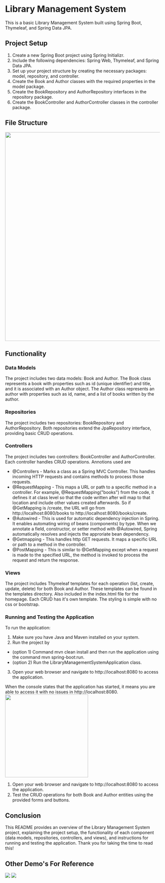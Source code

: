 # Library Management System

This is a basic Library Management System built using Spring Boot, Thymeleaf, and Spring Data JPA.

## Project Setup

1. Create a new Spring Boot project using Spring Initializr.
2. Include the following dependencies: Spring Web, Thymeleaf, and Spring Data JPA.
3. Set up your project structure by creating the necessary packages: model, repository, and controller. 
4. Create the Book and Author classes with the required properties in the model package.
5. Create the BookRepository and AuthorRepository interfaces in the repository package.
6. Create the BookController and AuthorController classes in the controller package.

## File Structure
<img src="https://github.com/SherYang17/library-management-system-assignment/blob/master/src/main/resources/images/hwimg1.png" height="680">

## Functionality

### Data Models

The project includes two data models: Book and Author. The Book class represents a book with properties such as id (unique identifier) and title, and it is associated with an Author object. The Author class represents an author with properties such as id, name, and a list of books written by the author.

### Repositories

The project includes two repositories: BookRepository and AuthorRepository. Both repositories extend the JpaRepository interface, providing basic CRUD operations.

### Controllers

The project includes two controllers: BookController and AuthorController. Each controller handles CRUD operations. 
Annotions used are
- @Controllers - Marks a class as a Spring MVC Controller. This handles incoming HTTP requests and contains methods to process those requests. 
- @RequestMapping - This maps a URL or path to a specific method in a controller. For example, @RequestMapping("books") from the code, it defines it at class level so that the code written after will map to that location and include other values created afterwards. So if @GetMapping is /create, the URL will go from http://localhost:8080/books to http://localhost:8080/books/create.
- @Autowired - This is used for automatic dependency injection in Spring. It enables automating wiring of beans (components) by type. When we annotate a field, constructor, or setter method with @Autowired, Spring automatically resolves and injects the approriate bean dependency. 
- @Getmapping - This handles http GET requests. It maps a specific URL or path to a method in the controller. 
- @PostMapping - This is similar to @GetMapping except when a request is made to the specified URL, the method  is invoked to process the request and return the response. 


### Views

The project includes Thymeleaf templates for each operation (list, create, update, delete) for both Book and Author. These templates can be found in the templates directory. Also included in the index.html file for the homepage. Each CRUD has it's own template. The styling is simple with no css or bootstrap. 

### Running and Testing the Application

To run the application:

1. Make sure you have Java and Maven installed on your system.
2. Run the project by 
- (option 1) Command mvn clean install and then run the application using the command mvn spring-boot:run.
- (option 2) Run the LibraryManagementSystemApplication class.
3. Open your web browser and navigate to http://localhost:8080 to access the application.

When the console states that the application has started, it means you are able to access it with no issues in http://localhost:8080.
<img src="https://github.com/SherYang17/library-management-system-assignment/blob/master/src/main/resources/images/hwimg2.png" height = "270">

1. Open your web browser and navigate to http://localhost:8080 to access the application.
2. Test the CRUD operations for both Book and Author entities using the provided forms and buttons.

## Conclusion

This README provides an overview of the Library Management System project, explaining the project setup, the functionality of each component (data models, repositories, controllers, and views), and instructions for running and testing the application.
Thank you for taking the time to read this!


## Other Demo's For Reference
<img src="https://github.com/SherYang17/library-management-system-assignment/blob/master/src/main/resources/images/authorsdelete1.png">
<img src="https://github.com/SherYang17/library-management-system-assignment/blob/master/src/main/resources/images/hwpostdeletion1.png">
